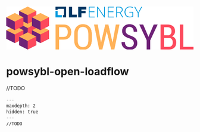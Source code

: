 ![PowSyBl Logo](_static/logos/logo_lfe_powsybl.svg)
# powsybl-open-loadflow

//TODO

```{toctree}
---
maxdepth: 2
hidden: true
---
//TODO
```


